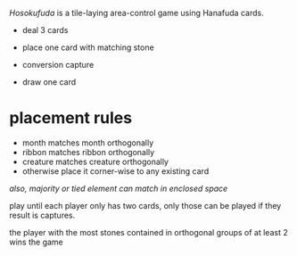 *Hosokufuda* is a tile-laying area-control game using Hanafuda cards.

* deal 3 cards

* place one card with matching stone
* conversion capture
* draw one card

# placement rules

* month matches month orthogonally
* ribbon matches ribbon orthogonally
* creature matches creature orthogonally
* otherwise place it corner-wise to any existing card

*also, majority or tied element can match in enclosed space*

play until each player only has two cards, only those can be played if they result is captures.

the player with the most stones contained in orthogonal groups of at least 2 wins the game


